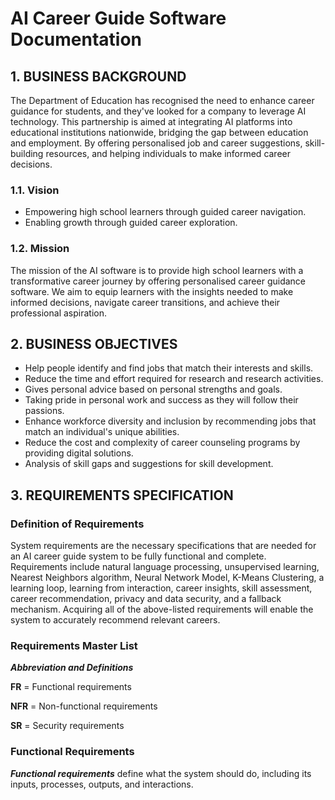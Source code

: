 # AI Career Guide Software Documentation
## 1. BUSINESS BACKGROUND

The Department of Education has recognised the need to enhance career guidance for students, and they've looked for a company to leverage AI technology. This partnership is aimed at integrating AI platforms into educational institutions nationwide, bridging the gap between education and employment. By offering personalised job and career suggestions, skill-building resources, and helping individuals to make informed career decisions.

### 1.1. Vision

- Empowering high school learners through guided career navigation.
- Enabling growth through guided career exploration.

### 1.2. Mission

The mission of the AI software is to provide high school learners with a transformative career journey by offering personalised career guidance software. We aim to equip learners with the insights needed to make informed decisions, navigate career transitions, and achieve their professional aspiration.

## 2. BUSINESS OBJECTIVES

- Help people identify and find jobs that match their interests and skills.
-	Reduce the time and effort required for research and research activities.
-	Gives personal advice based on personal strengths and goals.
-	Taking pride in personal work and success as they will follow their passions.
-	Enhance workforce diversity and inclusion by recommending jobs that match an individual's unique abilities.
-	 Reduce the cost and complexity of career counseling programs by providing digital solutions.
-	Analysis of skill gaps and suggestions for skill development.

## 3. REQUIREMENTS SPECIFICATION
### Definition of Requirements

System requirements are the necessary specifications that are needed for an AI career guide system to be fully functional and complete. Requirements include natural language processing, unsupervised learning, Nearest Neighbors algorithm, Neural Network Model, K-Means Clustering, a learning loop, learning from interaction, career insights, skill assessment, career recommendation, privacy and data security, and a fallback mechanism. Acquiring all of the above-listed requirements will enable the system to accurately recommend relevant careers.

### Requirements Master List
**_Abbreviation and Definitions_**

**FR** = Functional requirements

**NFR** = Non-functional requirements

**SR** = Security requirements

### Functional Requirements
**_Functional requirements_** define what the system should do, including its inputs, processes, outputs, and interactions.

